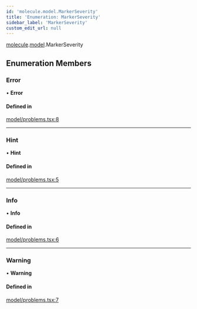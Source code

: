 ```yaml
---
id: 'molecule.model.MarkerSeverity'
title: 'Enumeration: MarkerSeverity'
sidebar_label: 'MarkerSeverity'
custom_edit_url: null
---
```


[molecule](../namespaces/molecule).[model](../namespaces/molecule.model).MarkerSeverity

## Enumeration Members

### Error

• **Error**

#### Defined in

[model/problems.tsx:8](https://github.com/DTStack/molecule/blob/927b7d39/src/model/problems.tsx#L8)

---

### Hint

• **Hint**

#### Defined in

[model/problems.tsx:5](https://github.com/DTStack/molecule/blob/927b7d39/src/model/problems.tsx#L5)

---

### Info

• **Info**

#### Defined in

[model/problems.tsx:6](https://github.com/DTStack/molecule/blob/927b7d39/src/model/problems.tsx#L6)

---

### Warning

• **Warning**

#### Defined in

[model/problems.tsx:7](https://github.com/DTStack/molecule/blob/927b7d39/src/model/problems.tsx#L7)
